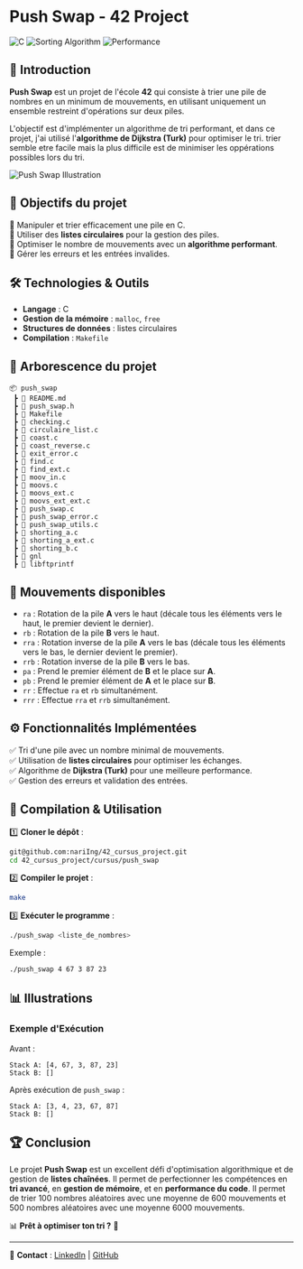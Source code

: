 # Push Swap - 42 Project

![C](https://img.shields.io/badge/Language-C-red?style=for-the-badge&logo=c)
![Sorting Algorithm](https://img.shields.io/badge/Algorithm-Turk-yellow?style=for-the-badge&logo=thealgorithms)
![Performance](https://img.shields.io/badge/Performance-Optimization-green?style=for-the-badge)

## 🚀 Introduction

**Push Swap** est un projet de l'école **42** qui consiste à trier une pile de nombres en un minimum de mouvements, en utilisant uniquement un ensemble restreint d'opérations sur deux piles.

L'objectif est d'implémenter un algorithme de tri performant, et dans ce projet, j'ai utilisé l'**algorithme de Dijkstra (Turk)** pour optimiser le tri.
trier semble etre facile mais la plus difficile est de minimiser les oppérations possibles lors du tri.

![Push Swap Illustration](https://upload.wikimedia.org/wikipedia/commons/9/93/Tower_of_Hanoi_4.gif)

## 📌 Objectifs du projet

🔹 Manipuler et trier efficacement une pile en C.  
🔹 Utiliser des **listes circulaires** pour la gestion des piles.  
🔹 Optimiser le nombre de mouvements avec un **algorithme performant**.  
🔹 Gérer les erreurs et les entrées invalides.  

## 🛠️ Technologies & Outils

- **Langage** : C  
- **Gestion de la mémoire** : `malloc`, `free`  
- **Structures de données** : listes circulaires  
- **Compilation** : `Makefile`

## 📂 Arborescence du projet

```
📦 push_swap
 ┣ 📜 README.md
 ┣ 📜 push_swap.h
 ┣ 📜 Makefile
 ┣ 📜 checking.c
 ┣ 📜 circulaire_list.c
 ┣ 📜 coast.c
 ┣ 📜 coast_reverse.c
 ┣ 📜 exit_error.c
 ┣ 📜 find.c
 ┣ 📜 find_ext.c
 ┣ 📜 moov_in.c
 ┣ 📜 moovs.c
 ┣ 📜 moovs_ext.c
 ┣ 📜 moovs_ext_ext.c
 ┣ 📜 push_swap.c
 ┣ 📜 push_swap_error.c
 ┣ 📜 push_swap_utils.c
 ┣ 📜 shorting_a.c
 ┣ 📜 shorting_a_ext.c
 ┣ 📜 shorting_b.c
 ┣ 📂 gnl
 ┣ 📂 libftprintf
```

## 🔄 Mouvements disponibles

- `ra` : Rotation de la pile **A** vers le haut (décale tous les éléments vers le haut, le premier devient le dernier).  
- `rb` : Rotation de la pile **B** vers le haut.  
- `rra` : Rotation inverse de la pile **A** vers le bas (décale tous les éléments vers le bas, le dernier devient le premier).  
- `rrb` : Rotation inverse de la pile **B** vers le bas.  
- `pa` : Prend le premier élément de **B** et le place sur **A**.  
- `pb` : Prend le premier élément de **A** et le place sur **B**.  
- `rr` : Effectue `ra` et `rb` simultanément.  
- `rrr` : Effectue `rra` et `rrb` simultanément.  

## ⚙️ Fonctionnalités Implémentées

✅ Tri d'une pile avec un nombre minimal de mouvements.  
✅ Utilisation de **listes circulaires** pour optimiser les échanges.  
✅ Algorithme de **Dijkstra (Turk)** pour une meilleure performance.  
✅ Gestion des erreurs et validation des entrées.  

## 📌 Compilation & Utilisation

1️⃣ **Cloner le dépôt** :
```bash
git@github.com:nariIng/42_cursus_project.git
cd 42_cursus_project/cursus/push_swap
```

2️⃣ **Compiler le projet** :
```bash
make
```

3️⃣ **Exécuter le programme** :
```bash
./push_swap <liste_de_nombres>
```

Exemple :
```bash
./push_swap 4 67 3 87 23
```

## 📊 Illustrations

### Exemple d'Exécution
Avant :
```
Stack A: [4, 67, 3, 87, 23]
Stack B: []
```
Après exécution de `push_swap` :
```
Stack A: [3, 4, 23, 67, 87]
Stack B: []
```

## 🏆 Conclusion

Le projet **Push Swap** est un excellent défi d'optimisation algorithmique et de gestion de **listes chaînées**. Il permet de perfectionner les compétences en **tri avancé**, en **gestion de mémoire**, et en **performance du code**.
Il permet de trier 100 nombres aléatoires avec une moyenne de 600 mouvements et 500 nombres aléatoires avec une moyenne 6000 mouvements.

📊 **Prêt à optimiser ton tri ?** 🚀

---

🔗 **Contact** : [LinkedIn](www.linkedin.com/in/emmanuela-narindranjanahary-7194272a7) | [GitHub](https://github.com/nariIng/)

